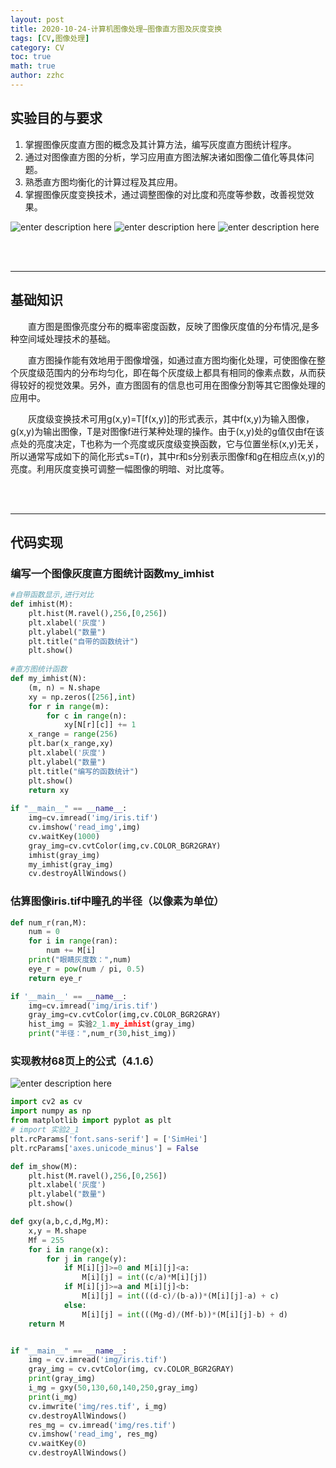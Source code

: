 ```yaml
---
layout: post
title: 2020-10-24-计算机图像处理—图像直方图及灰度变换 
tags: [CV,图像处理]
category: CV
toc: true
math: true
author: zzhc
---
```


## 实验目的与要求

 1. 掌握图像灰度直方图的概念及其计算方法，编写灰度直方图统计程序。
 2. 通过对图像直方图的分析，学习应用直方图法解决诸如图像二值化等具体问题。
 3. 熟悉直方图均衡化的计算过程及其应用。
 4. 掌握图像灰度变换技术，通过调整图像的对比度和亮度等参数，改善视觉效果。

![enter description here](http://img.zzhc321.xyz/blog/1650348926889.png)
![enter description here](http://img.zzhc321.xyz/blog/1650348933281.png)
![enter description here](http://img.zzhc321.xyz/blog/1650348937921.png)






<br>
<br>

***


## 基础知识

&emsp;&emsp;直方图是图像亮度分布的概率密度函数，反映了图像灰度值的分布情况,是多种空间域处理技术的基础。

&emsp;&emsp;直方图操作能有效地用于图像增强，如通过直方图均衡化处理，可使图像在整个灰度级范围内的分布均匀化，即在每个灰度级上都具有相同的像素点数，从而获得较好的视觉效果。另外，直方图固有的信息也可用在图像分割等其它图像处理的应用中。

&emsp;&emsp;灰度级变换技术可用g(x,y)=T[f(x,y)]的形式表示，其中f(x,y)为输入图像，g(x,y)为输出图像，T是对图像f进行某种处理的操作。由于(x,y)处的g值仅由f在该点处的亮度决定，T也称为一个亮度或灰度级变换函数，它与位置坐标(x,y)无关，所以通常写成如下的简化形式s=T(r)，其中r和s分别表示图像f和g在相应点(x,y)的亮度。利用灰度变换可调整一幅图像的明暗、对比度等。


<br>
<br>

***


## 代码实现

### 编写一个图像灰度直方图统计函数my_imhist

```python
#自带函数显示,进行对比
def imhist(M):
    plt.hist(M.ravel(),256,[0,256])
    plt.xlabel('灰度')
    plt.ylabel("数量")
    plt.title("自带的函数统计")
    plt.show()
    
#直方图统计函数
def my_imhist(N):
    (m, n) = N.shape
    xy = np.zeros([256],int)
    for r in range(m):
        for c in range(n):
            xy[N[r][c]] += 1
    x_range = range(256)
    plt.bar(x_range,xy)
    plt.xlabel('灰度')
    plt.ylabel("数量")
    plt.title("编写的函数统计")
    plt.show()
    return xy
    
if "__main__" == __name__:
    img=cv.imread('img/iris.tif')
    cv.imshow('read_img',img)
    cv.waitKey(1000)
    gray_img=cv.cvtColor(img,cv.COLOR_BGR2GRAY)
    imhist(gray_img)
    my_imhist(gray_img)
    cv.destroyAllWindows()
```

### 估算图像iris.tif中瞳孔的半径（以像素为单位）

```python
def num_r(ran,M):
    num = 0
    for i in range(ran):
        num += M[i]
    print("眼睛灰度数：",num)
    eye_r = pow(num / pi, 0.5)
    return eye_r

if '__main__' == __name__:
    img=cv.imread('img/iris.tif')
    gray_img=cv.cvtColor(img,cv.COLOR_BGR2GRAY)
    hist_img = 实验2_1.my_imhist(gray_img)
    print("半径：",num_r(30,hist_img))
```






### 实现教材68页上的公式（4.1.6）
![enter description here](http://img.zzhc321.xyz/blog/1650349217813.png)

```python 
import cv2 as cv
import numpy as np
from matplotlib import pyplot as plt
# import 实验2_1
plt.rcParams['font.sans-serif'] = ['SimHei']
plt.rcParams['axes.unicode_minus'] = False

def im_show(M):
    plt.hist(M.ravel(),256,[0,256])
    plt.xlabel('灰度')
    plt.ylabel("数量")
    plt.show()

def gxy(a,b,c,d,Mg,M):
    x,y = M.shape
    Mf = 255
    for i in range(x):
        for j in range(y):
            if M[i][j]>=0 and M[i][j]<a:
                M[i][j] = int((c/a)*M[i][j])
            if M[i][j]>=a and M[i][j]<b:
                M[i][j] = int(((d-c)/(b-a))*(M[i][j]-a) + c)
            else:
                M[i][j] = int(((Mg-d)/(Mf-b))*(M[i][j]-b) + d)
    return M


if "__main__" == __name__:
    img = cv.imread('img/iris.tif')
    gray_img = cv.cvtColor(img, cv.COLOR_BGR2GRAY)
    print(gray_img)
    i_mg = gxy(50,130,60,140,250,gray_img)
    print(i_mg)
    cv.imwrite('img/res.tif', i_mg)
    cv.destroyAllWindows()
    res_mg = cv.imread('img/res.tif')
    cv.imshow('read_img', res_mg)
    cv.waitKey(0)
    cv.destroyAllWindows()
```